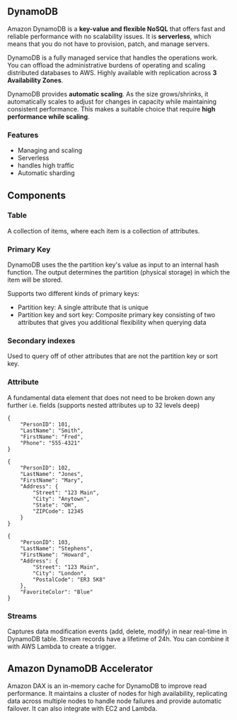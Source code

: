 ## DynamoDB

Amazon DynamoDB is a **key-value and flexible NoSQL** that offers fast and reliable performance with no scalability issues. It is **serverless**, which means that you do not have to provision, patch, and manage servers.

DynamoDB is a fully managed service that handles the operations work. You can offload the administrative burdens of operating and scaling distributed databases to AWS. Highly available with replication across **3 Availability Zones**.

DynamoDB provides **automatic scaling**. As the size grows/shrinks, it automatically scales to adjust for changes in capacity while maintaining consistent performance. This makes a suitable choice that require **high performance while scaling**.

### Features

- Managing and scaling
- Serverless
- handles high traffic
- Automatic sharding

## Components

### Table

A collection of items, where each item is a collection of attributes.

### Primary Key

DynamoDB uses the the partition key's value as input to an internal hash function. The output determines the partition (physical storage) in which the item will be stored.

Supports two different kinds of primary keys:

- Partition key: A single attribute that is unique
- Partition key and sort key: Composite primary key consisting of two attributes that gives you additional flexibility when querying data

### Secondary indexes

Used to query off of other attributes that are not the partition key or sort key.

### Attribute

A fundamental data element that does not need to be broken down any further i.e. fields (supports nested attributes up to 32 levels deep)

```
{
    "PersonID": 101,
    "LastName": "Smith",
    "FirstName": "Fred",
    "Phone": "555-4321"
}

{
    "PersonID": 102,
    "LastName": "Jones",
    "FirstName": "Mary",
    "Address": {
        "Street": "123 Main",
        "City": "Anytown",
        "State": "OH",
        "ZIPCode": 12345
    }
}

{
    "PersonID": 103,
    "LastName": "Stephens",
    "FirstName": "Howard",
    "Address": {
        "Street": "123 Main",
        "City": "London",
        "PostalCode": "ER3 5K8"
    },
    "FavoriteColor": "Blue"
}
```

### Streams

Captures data modification events (add, delete, modify) in near real-time in DynamoDB table. Stream records have a lifetime of 24h. You can combine it with AWS Lambda to create a trigger.

## Amazon DynamoDB Accelerator

Amazon DAX is an in-memory cache for DynamoDB to improve read performance. It maintains a cluster of nodes for high availability, replicating data across multiple nodes to handle node failures and provide automatic failover. It can also integrate with EC2 and Lambda.
